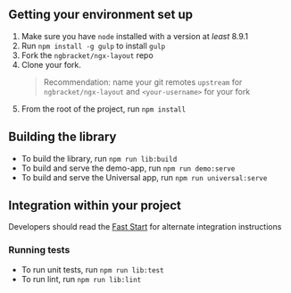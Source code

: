 ## Getting your environment set up

1. Make sure you have `node` installed with a version at _least_ 8.9.1
2. Run `npm install -g gulp` to install `gulp`
3. Fork the `ngbracket/ngx-layout` repo
4. Clone your fork.
   > Recommendation: name your git remotes `upstream` for `ngbracket/ngx-layout`
   > and `<your-username>` for your fork
5. From the root of the project, run `npm install`

## Building the library

- To build the library, run `npm run lib:build`
- To build and serve the demo-app, run `npm run demo:serve`
- To build and serve the Universal app, run `npm run universal:serve`

## Integration within your project

Developers should read the [Fast Start](https://github.com/ngbracket/ngx-layout/wiki/Fast-Starts) for alternate
integration instructions

### Running tests

- To run unit tests, run `npm run lib:test`
- To run lint, run `npm run lib:lint`
